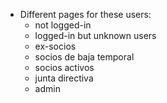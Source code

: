 * Different pages for these users:
  + not logged-in
  + logged-in but unknown users
  + ex-socios
  + socios de baja temporal
  + socios activos
  + junta directiva
  + admin
